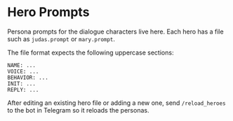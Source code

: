 # Hero Prompts

Persona prompts for the dialogue characters live here.  Each hero has a file such as `judas.prompt` or `mary.prompt`.

The file format expects the following uppercase sections:

```
NAME: ...
VOICE: ...
BEHAVIOR: ...
INIT: ...
REPLY: ...
```

After editing an existing hero file or adding a new one, send `/reload_heroes` to the bot in Telegram so it reloads the personas.
